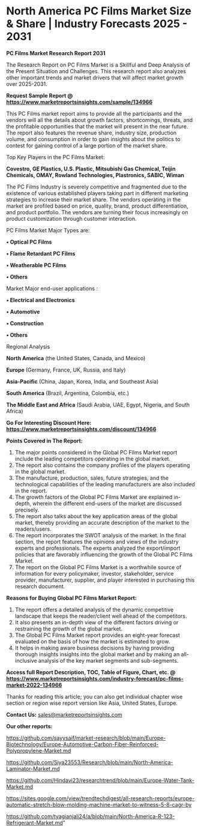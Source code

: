  # North America PC Films Market Size & Share | Industry Forecasts 2025 - 2031

<strong>PC Films Market Research Report 2031</strong>

The Research Report on PC Films Market is a Skillful and Deep Analysis of the Present Situation and Challenges. This research report also analyzes other important trends and market drivers that will affect market growth over 2025-2031.

<strong>Request Sample Report @ <a href=https://www.marketreportsinsights.com/sample/134966>https://www.marketreportsinsights.com/sample/134966</a></strong>

This PC Films market report aims to provide all the participants and the vendors will all the details about growth factors, shortcomings, threats, and the profitable opportunities that the market will present in the near future. The report also features the revenue share, industry size, production volume, and consumption in order to gain insights about the politics to contest for gaining control of a large portion of the market share.

Top Key Players in the PC Films Market:

<strong>Covestro, GE Plastics, U.S. Plastic, Mitsubishi Gas Chemical, Teijin Chemicals, OMAY, Rowland Technologies, Plastronics, SABIC, Wiman</strong>

The PC Films Industry is severely competitive and fragmented due to the existence of various established players taking part in different marketing strategies to increase their market share. The vendors operating in the market are profiled based on price, quality, brand, product differentiation, and product portfolio. The vendors are turning their focus increasingly on product customization through customer interaction.

PC Films Market Major Types are:

<strong>• Optical PC Films

• Flame Retardant PC Films

• Weatherable PC Films

• Others</strong>

Market Major end-user applications :

<strong>• Electrical and Electronics

• Automotive

• Construction

• Others</strong>

Regional Analysis

</u><strong><b>North America</b></strong> (the United States, Canada, and Mexico)

<strong><b>Europe </b></strong>(Germany, France, UK, Russia, and Italy)

<strong><b>Asia-Pacific</b></strong> (China, Japan, Korea, India, and Southeast Asia)

<strong><b>South America</b></strong> (Brazil, Argentina, Colombia, etc.)

<strong><b>The Middle East and Africa</b></strong> (Saudi Arabia, UAE, Egypt, Nigeria, and South Africa)

<strong>Go For Interesting Discount Here: <a href=https://www.marketreportsinsights.com/discount/134966>https://www.marketreportsinsights.com/discount/134966</a></strong>

<strong>Points Covered in The Report:</strong>
<ol>
  <li>The major points considered in the Global PC Films Market report include the leading competitors operating in the global market.</li>
  <li>The report also contains the company profiles of the players operating in the global market.</li>
  <li>The manufacture, production, sales, future strategies, and the technological capabilities of the leading manufacturers are also included in the report.</li>
  <li>The growth factors of the Global PC Films Market are explained in-depth, wherein the different end-users of the market are discussed precisely.</li>
  <li>The report also talks about the key application areas of the global market, thereby providing an accurate description of the market to the readers/users.</li>
  <li>The report incorporates the SWOT analysis of the market. In the final section, the report features the opinions and views of the industry experts and professionals. The experts analyzed the export/import policies that are favorably influencing the growth of the Global PC Films Market.</li>
  <li>The report on the Global PC Films Market is a worthwhile source of information for every policymaker, investor, stakeholder, service provider, manufacturer, supplier, and player interested in purchasing this research document.</li>
</ol>
<strong>Reasons for Buying Global PC Films Market Report:</strong>

<ol>
  <li>The report offers a detailed analysis of the dynamic competitive landscape that keeps the reader/client well ahead of the competitors.</li>
  <li>It also presents an in-depth view of the different factors driving or restraining the growth of the global market.</li>
  <li>The Global PC Films Market report provides an eight-year forecast evaluated on the basis of how the market is estimated to grow.</li>
  <li>It helps in making aware business decisions by having providing thorough insights insights into the global market and by making an all-inclusive analysis of the key market segments and sub-segments.</li>
</ol>
<strong>Access full Report Description, TOC, Table of Figure, Chart, etc. @ <a href=https://www.marketreportsinsights.com/industry-forecast/pc-films-market-2022-134966>https://www.marketreportsinsights.com/industry-forecast/pc-films-market-2022-134966</a></strong>


Thanks for reading this article; you can also get individual chapter wise section or region wise report version like Asia, United States, Europe.

<strong>Contact Us:</strong>
sales@marketreportsinsights.com

<strong>Our other reports:</strong>

<a href=https://github.com/sayysaif/market-research/blob/main/Europe-Biotechnology/Europe-Automotive-Carbon-Fiber-Reinforced-Polypropylene-Market.md>https://github.com/sayysaif/market-research/blob/main/Europe-Biotechnology/Europe-Automotive-Carbon-Fiber-Reinforced-Polypropylene-Market.md</a>

<a href=https://github.com/Siya23553/Research/blob/main/North-America-Laminator-Market.md>https://github.com/Siya23553/Research/blob/main/North-America-Laminator-Market.md</a>

<a href=https://github.com/Hindavi23/researchtrend/blob/main/Europe-Water-Tank-Market.md>https://github.com/Hindavi23/researchtrend/blob/main/Europe-Water-Tank-Market.md</a>

<a href=https://sites.google.com/view/trendtechdigest/all-research-reports/europe-automatic-stretch-blow-molding-machine-market-to-witness-5-8-cagr-by>https://sites.google.com/view/trendtechdigest/all-research-reports/europe-automatic-stretch-blow-molding-machine-market-to-witness-5-8-cagr-by</a>

<a href=https://github.com/tyagianjali24/a/blob/main/North-America-R-123-Refrigerant-Market.md>https://github.com/tyagianjali24/a/blob/main/North-America-R-123-Refrigerant-Market.md</a>"
